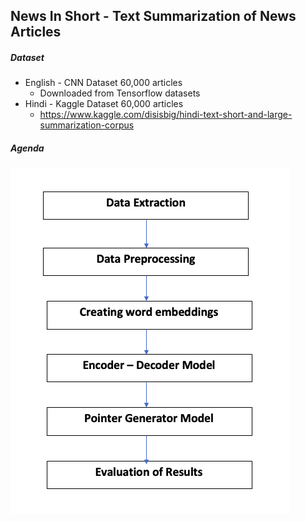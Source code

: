 ## News In Short - Text Summarization of News Articles

##### Dataset
- English - CNN Dataset 60,000 articles
  - Downloaded from Tensorflow datasets
- Hindi - Kaggle Dataset 60,000 articles
  - https://www.kaggle.com/disisbig/hindi-text-short-and-large-summarization-corpus
  
##### Agenda
<img src= "Flowchart.png">



